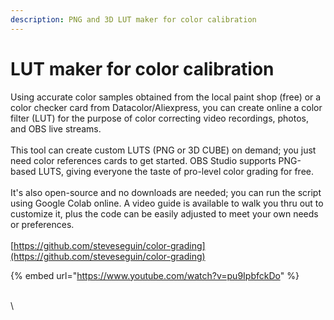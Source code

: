 ```yaml
---
description: PNG and 3D LUT maker for color calibration
---
```


# LUT maker for color calibration

Using accurate color samples obtained from the local paint shop (free) or a color checker card from Datacolor/Aliexpress, you can create online a color filter (LUT) for the purpose of color correcting video recordings, photos, and OBS live streams.\
\
This tool can create custom LUTS (PNG or 3D CUBE) on demand; you just need color references cards to get started. OBS Studio supports PNG-based LUTS, giving everyone the taste of pro-level color grading for free.\
\
It's also open-source and no downloads are needed; you can run the script using Google Colab online. A video guide is available to walk you thru out to customize it, plus the code can be easily adjusted to meet your own needs or preferences.\
\
[https://github.com/steveseguin/color-grading](https://github.com/steveseguin/color-grading)

{% embed url="https://www.youtube.com/watch?v=pu9IpbfckDo" %}

\
\

